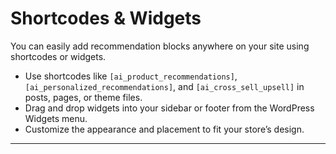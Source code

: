 # Shortcodes & Widgets

You can easily add recommendation blocks anywhere on your site using shortcodes or widgets.

- Use shortcodes like `[ai_product_recommendations]`, `[ai_personalized_recommendations]`, and `[ai_cross_sell_upsell]` in posts, pages, or theme files.
- Drag and drop widgets into your sidebar or footer from the WordPress Widgets menu.
- Customize the appearance and placement to fit your store’s design.

---
